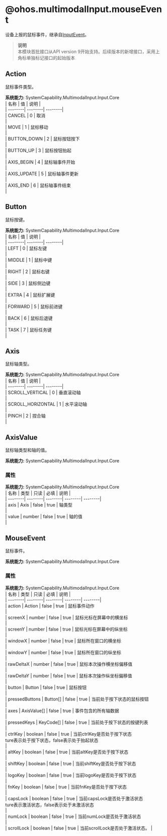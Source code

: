 # @ohos.multimodalInput.mouseEvent    
设备上报的鼠标事件，继承自<a href="https://gitee.com/openharmony/docs/blob/master/zh-cn/application-dev/reference/apis/js-apis-inputevent.md">InputEvent</a>。  
> **说明**   
>本模块首批接口从API version 9开始支持。后续版本的新增接口，采用上角标单独标记接口的起始版本  
    
## Action    
鼠标事件类型。  
    
    
 **系统能力:**  SystemCapability.MultimodalInput.Input.Core    
| 名称 | 值 | 说明 |  
| --------| --------| --------|  
| CANCEL | 0 | 取消<br/> |  
| MOVE | 1 | 鼠标移动<br/> |  
| BUTTON_DOWN | 2 | 鼠标按钮按下<br/> |  
| BUTTON_UP | 3 | 鼠标按钮抬起<br/> |  
| AXIS_BEGIN | 4 | 鼠标轴事件开始<br/> |  
| AXIS_UPDATE | 5 | 鼠标轴事件更新<br/> |  
| AXIS_END | 6 | 鼠标轴事件结束<br/> |  
    
## Button    
鼠标按键。  
    
    
 **系统能力:**  SystemCapability.MultimodalInput.Input.Core    
| 名称 | 值 | 说明 |  
| --------| --------| --------|  
| LEFT | 0 | 鼠标左键<br/> |  
| MIDDLE | 1 | 鼠标中键<br/> |  
| RIGHT | 2 | 鼠标右键<br/> |  
| SIDE | 3 | 鼠标侧边键<br/> |  
| EXTRA | 4 | 鼠标扩展键<br/> |  
| FORWARD | 5 | 鼠标前进键<br/> |  
| BACK | 6 | 鼠标后退键<br/> |  
| TASK | 7 | 鼠标任务键<br/> |  
    
## Axis    
鼠标轴类型。  
    
    
 **系统能力:**  SystemCapability.MultimodalInput.Input.Core    
| 名称 | 值 | 说明 |  
| --------| --------| --------|  
| SCROLL_VERTICAL | 0 | 垂直滚动轴<br/> |  
| SCROLL_HORIZONTAL | 1 | 水平滚动轴<br/> |  
| PINCH | 2 | 捏合轴<br/> |  
    
## AxisValue    
鼠标轴类型和轴的值。  
  
 **系统能力:**  SystemCapability.MultimodalInput.Input.Core    
### 属性    
 **系统能力:**  SystemCapability.MultimodalInput.Input.Core    
| 名称 | 类型 | 只读 | 必填 | 说明 |  
| --------| --------| --------| --------| --------|  
| axis | Axis | false | true | 轴类型<br/> |  
| value | number | false | true | 轴的值<br/> |  
    
## MouseEvent    
鼠标事件。  
  
 **系统能力:**  SystemCapability.MultimodalInput.Input.Core    
### 属性    
 **系统能力:**  SystemCapability.MultimodalInput.Input.Core    
| 名称 | 类型 | 只读 | 必填 | 说明 |  
| --------| --------| --------| --------| --------|  
| action | Action | false | true | 鼠标事件动作<br/> |  
| screenX | number | false | true | 鼠标光标在屏幕中的横坐标<br/> |  
| screenY | number | false | true | 鼠标光标在屏幕中的纵坐标<br/> |  
| windowX | number | false | true | 鼠标所在窗口的横坐标<br/> |  
| windowY | number | false | true | 鼠标所在窗口的纵坐标<br/> |  
| rawDeltaX | number | false | true | 鼠标本次操作横坐标偏移值<br/> |  
| rawDeltaY | number | false | true | 鼠标本次操作纵坐标偏移值<br/> |  
| button | Button | false | true | 鼠标按钮<br/> |  
| pressedButtons | Button[] | false | true | 当前处于按下状态的鼠标按钮<br/> |  
| axes | AxisValue[] | false | true | 事件包含的所有轴数据<br/> |  
| pressedKeys | KeyCode[] | false | true | 当前处于按下状态的按键列表<br/> |  
| ctrlKey | boolean | false | true | 当前ctrlKey是否处于按下状态<br/>ture表示处于按下状态，false表示处于抬起状态<br/> |  
| altKey | boolean | false | true | 当前altKey是否处于按下状态<br/> |  
| shiftKey | boolean | false | true | 当前shiftKey是否处于按下状态<br/> |  
| logoKey | boolean | false | true | 当前logoKey是否处于按下状态<br/> |  
| fnKey | boolean | false | true | 当前fnKey是否处于按下状态<br/> |  
| capsLock | boolean | false | true | 当前capsLock是否处于激活状态<br/>ture表示激活状态，false表示处于未激活状态<br/> |  
| numLock | boolean | false | true | 当前numLock是否处于激活状态<br/> |  
| scrollLock | boolean | false | true | 当前scrollLock是否处于激活状态。 |  
